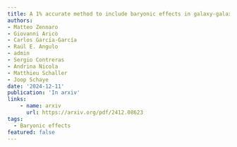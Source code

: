 ```yaml
---
title: A 1% accurate method to include baryonic effects in galaxy-galaxy lensing models
authors:
- Matteo Zennaro
- Giovanni Aricò
- Carlos Garcı́a-García
- Raúl E. Angulo
- admin
- Sergio Contreras
- Andrina Nicola
- Matthieu Schaller
- Joop Schaye
date: '2024-12-11'
publication: 'In arxiv'
links:
    - name: arxiv
      url: https://arxiv.org/pdf/2412.08623
tags:
  - Baryonic effects
featured: false
---
```

